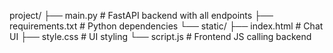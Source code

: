 project/
├── main.py                # FastAPI backend with all endpoints
├── requirements.txt       # Python dependencies
└── static/
    ├── index.html         # Chat UI
    ├── style.css          # UI styling
    └── script.js          # Frontend JS calling backend
